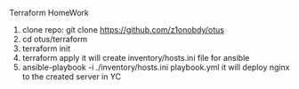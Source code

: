 Terraform HomeWork
1. clone repo:
   git clone https://github.com/z1onobdy/otus
2. cd otus/terraform
3. terraform init
4. terraform apply
   it will create inventory/hosts.ini file for ansible
5. ansible-playbook -i ./inventory/hosts.ini playbook.yml
   it will deploy nginx to the created server in YC
